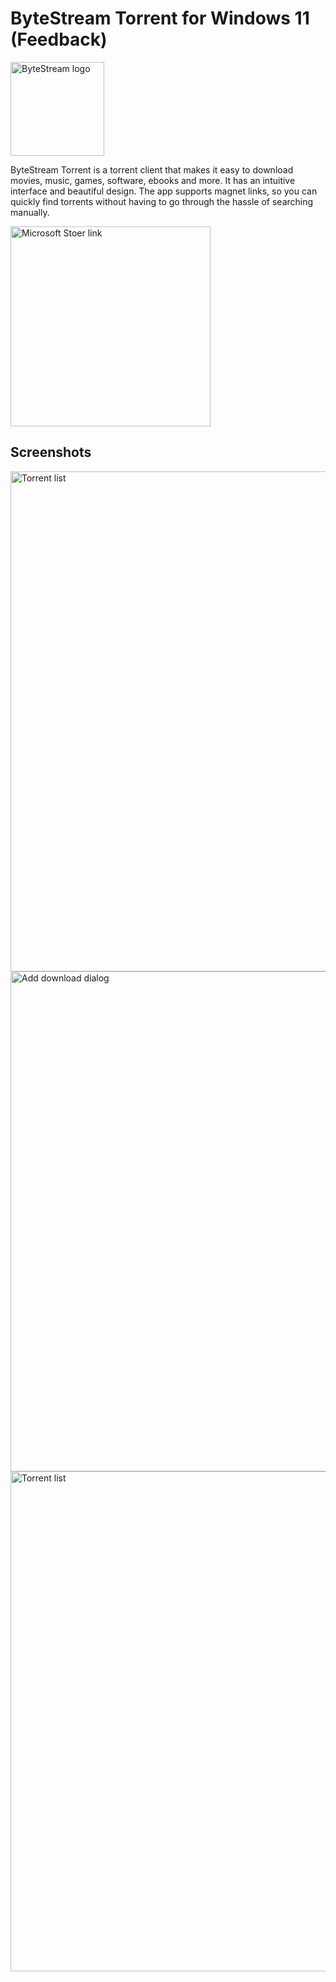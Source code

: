 
# ByteStream Torrent for Windows 11 (Feedback)
 
<img src="https://luandersonn.com/images/bytestream/bytestream-icon.png" alt="ByteStream logo" width="150"/> 

ByteStream Torrent is a torrent client that makes it easy to download movies, music, games, software, ebooks and more. It has an intuitive interface and beautiful design. The app supports magnet links, so you can quickly find torrents without having to go through the hassle of searching manually.


<a href="https://www.microsoft.com/store/apps/9PJT9PBVG7K8"><img  src="https://luandersonn.com/images/microsoft-store.png" alt="Microsoft Stoer link" width="320" loading="lazy" /></a>

## Screenshots

<img src="https://luandersonn.com/images/bytestream/screenshots/download-list-dark-2.png" alt="Torrent list" width="800" loading="lazy" />

<img src="https://luandersonn.com/images/bytestream/screenshots/add-download-dialog.png" alt="Add download dialog" width="800" loading="lazy" />

<img src="https://luandersonn.com/images/bytestream/screenshots/download-list-dark.png" alt="Torrent list" width="800" loading="lazy" />